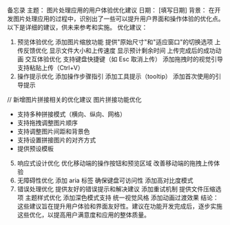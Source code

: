 备忘录
主题： 图片处理应用的用户体验优化建议
日期： [填写日期]
背景：
在开发图片处理应用的过程中，识别出了一些可以提升用户界面和操作体验的优化点。以下是详细的建议，供未来参考和实施。
优化建议：
1. 预览体验优化
添加图片缩放功能
提供"原始尺寸"和"适应窗口"的切换选项
上传反馈优化
显示文件大小和上传速度
显示预计剩余时间
上传完成后的成功动画
交互体验优化
支持键盘快捷键（如 Esc 取消上传）
添加拖拽时的视觉引导
支持粘贴上传（Ctrl+V）
4. 操作提示优化
添加操作步骤指引
添加工具提示（tooltip）
添加首次使用的引导提示

// 新增图片拼接相关的优化建议
图片拼接功能优化
- 支持多种拼接模式（横向、纵向、网格）
- 支持拖拽调整图片顺序
- 支持调整图片间距和背景色
- 支持设置拼接图片的对齐方式
- 提供预设模板
5. 响应式设计优化
优化移动端的操作按钮和预览区域
改善移动端的拖拽上传体验
6. 无障碍性优化
添加 aria 标签
确保键盘可访问性
添加高对比度模式
7. 错误处理优化
提供友好的错误提示和解决建议
添加重试机制
提供文件压缩选项
主题样式优化
添加深色模式支持
统一视觉风格
添加动画过渡效果
结论：
这些建议旨在提升用户体验和界面友好性。建议在功能开发完成后，逐步实施这些优化，以提高用户满意度和应用的整体质量。